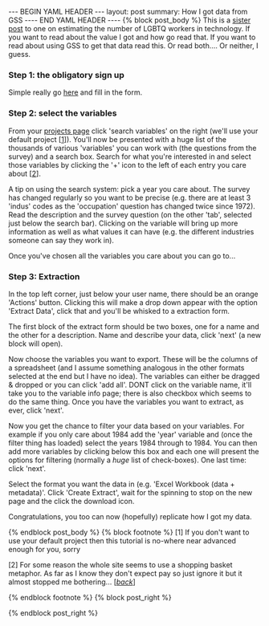 --- BEGIN YAML HEADER ---
layout: post
summary: How I got data from GSS
---- END YAML HEADER ----
{% block post_body %}
This is a [sister post](2015-06-09-LGBTQ-tech-employees.html) to one on estimating the number of LGBTQ workers in technology. If you want to read about the value I got and how go read that. If you want to read about using GSS to get that data read this. Or read both.... Or neither, I guess.

### Step 1: the obligatory sign up ###
Simple really go [here](https://gssdataexplorer.norc.org/d/users/sign_up) and fill in the form.

### Step 2: select the variables ###
From your [projects page](https://gssdataexplorer.norc.org/projects) click 'search variables' on the right (we'll use your default project [[1](#footnote1)<a id="jumpback1"></a>]). You'll now be presented with a huge list of the thousands of various 'variables' you can work with (the questions from the survey) and a search box. Search for what you're interested in and select those variables by clicking the '+' icon to the left of each entry you care about [[2](#footnote2)<a id="jumpback2"></a>].

A tip on using the search system: pick a year you care about. The survey has changed regularly so you want to be precise (e.g. there are at least 3 'indus' codes as the 'occupation' question has changed twice since 1972). Read the description and the survey question (on the other 'tab', selected just below the search bar). Clicking on the variable will bring up more information as well as what values it can have (e.g. the different industries someone can say they work in).

Once you've chosen all the variables you care about you can go to...

### Step 3: Extraction ###
In the top left corner, just below your user name, there should be an orange 'Actions' button. Clicking this will make a drop down appear with the option 'Extract Data', click that and you'll be whisked to a extraction form.

The first block of the extract form should be two boxes, one for a name and the other for a description. Name and describe your data, click 'next' (a new block will open).

Now choose the variables you want to export. These will be the columns of a spreadsheet (and I assume something analogous in the other formats selected at the end but I have no idea). The variables can either be dragged & dropped or you can click 'add all'. DONT click on the variable name, it'll take you to the variable info page; there is also checkbox which seems to do the same thing. Once you have the variables you want to extract, as ever, click 'next'.

Now you get the chance to filter your data based on your variables. For example if you only care about 1984 add the 'year' variable and (once the filter thing has loaded) select the years 1984 through to 1984. You can then add more variables by clicking below this box and each one will present the options for filtering (normally a *huge* list of check-boxes). One last time: click 'next'.

Select the format you want the data in (e.g. 'Excel Workbook (data + metadata)'. Click 'Create Extract', wait for the spinning to stop on the new page and the click the download icon.

Congratulations, you too can now (hopefully) replicate how I got my data.

{% endblock post_body %}
{% block footnote %}
[1]<a id="footnote1"></a> If you don't want to use your default project then this tutorial is no-where near advanced enough for you, sorry

[2]<a id="footnote2"></a> For some reason the whole site seems to use a shopping basket metaphor. As far as I know they don't expect pay so just ignore it but it almost stopped me bothering... [*[back](#jumpback2)*]

{% endblock footnote %}
{% block post_right %}

{% endblock post_right %}
